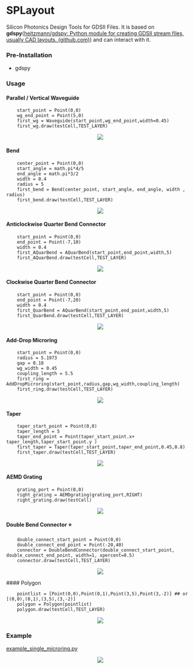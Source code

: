 

# SPLayout

 Silicon Photonics Design Tools for GDSII Files. It is based on **gdspy**([heitzmann/gdspy: Python module for creating GDSII stream files, usually CAD layouts. (github.com)](https://github.com/heitzmann/gdspy)) and can interact with it.

### Pre-Installation

* gdspy 

### Usage

#### Parallel / Vertical Waveguide

```
    start_point = Point(0,0)
    wg_end_point = Point(5,0)
    first_wg = Waveguide(start_point,wg_end_point,width=0.45)
    first_wg.draw(testCell,TEST_LAYER)
```

<p align="center">
  <img src="./pictures/waveguide.png" />
</p>

#### Bend

```
    center_point = Point(0,0)
    start_angle = math.pi*4/5
    end_angle = math.pi*3/2
    width = 0.4
    radius = 5
    first_bend = Bend(center_point, start_angle, end_angle, width , radius)
    first_bend.draw(testCell,TEST_LAYER)
```


<p align="center">
  <img src="./pictures/bend.png" />
</p>


#### Anticlockwise Quarter Bend Connector

```
    start_point = Point(0,0)
    end_point = Point(-7,10)
    width = 0.4
    first_AQuarBend = AQuarBend(start_point,end_point,width,5)
    first_AQuarBend.draw(testCell,TEST_LAYER)
```

<p align="center">
  <img src="./pictures/AQuarBend.png" />
</p>


#### Clockwise Quarter Bend Connector

```
    start_point = Point(0,0)
    end_point = Point(-7,20)
    width = 0.4
    first_QuarBend = AQuarBend(start_point,end_point,width,5)
    first_QuarBend.draw(testCell,TEST_LAYER)
```

<p align="center">
  <img src="./pictures/QuarBend.png" />
</p>

#### Add-Drop Microring

```
    start_point = Point(0,0)
    radius = 5.1973
    gap = 0.18
    wg_width = 0.45
    coupling_length = 5.5
    first_ring = AddDropMicroring(start_point,radius,gap,wg_width,coupling_length)
    first_ring.draw(testCell,TEST_LAYER)
```

<p align="center">
  <img src="./pictures/Add-Drop Microring.png" />
</p>


#### Taper

```
    taper_start_point = Point(0,0)
    taper_length = 5
    taper_end_point = Point(taper_start_point.x+ taper_length,taper_start_point.y )
    first_taper = Taper(taper_start_point,taper_end_point,0.45,0.8)
    first_taper.draw(testCell,TEST_LAYER)
```

<p align="center">
  <img src="./pictures/Taper.png" />
</p>


#### AEMD Grating

```
    grating_port = Point(0,0)
    right_grating = AEMDgrating(grating_port,RIGHT)
    right_grating.draw(testCell)
```

<p align="center">
  <img src="./pictures/AEMDGrating.png" />
</p>

#### Double Bend Connector :star:

```
    double_connect_start_point = Point(0,0)
    double_connect_end_point = Point(-20,40)
    connector = DoubleBendConnector(double_connect_start_point, double_connect_end_point, width=1, xpercent=0.5)
    connector.draw(testCell,TEST_LAYER)
```

<p align="center">
  <img src="./pictures/DoubleConnector.png" />
</p>
#### Polygon

```
    pointlist = [Point(0,0),Point(0,1),Point(3,5),Point(3,-2)] ## or [(0,0),(0,1),(3,5),(3,-2)]
    polygon = Polygon(pointlist)
    polygon.draw(testCell,TEST_LAYER)
```

<p align="center">
  <img src="./pictures/Polygon.png" />
</p>




### Example

[example_single_microring.py](https://github.com/Hideousmon/SPLayout/blob/main/example_single_microring.py) 

<p align="center">
  <img src="./pictures/example.png" />
</p>
